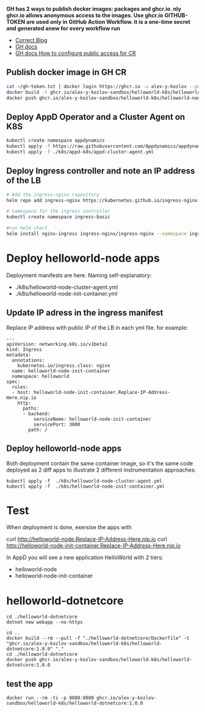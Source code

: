 **GH has 2 ways to publish docker images: packages and ghcr.io. nly ghcr.io allows anonymous access to the images. Use ghcr.io**
**GITHUB-TOKEN are used only in GitHub Action Workflow. it is a one-time secret and generated anew for every workflow run**

- [Correct Blog ](https://blog.bitsrc.io/using-github-container-registry-in-practice-295677c6f65e)
- [GH docs](https://docs.github.com/en/github/authenticating-to-github/creating-a-personal-access-token)
- [GH docs How to configure public access for CR](https://ghcr.io/en/packages/guides/configuring-access-control-and-visibility-for-container-images)

## Publish docker image in GH CR
```sh
cat ~/gh-token.txt | docker login https://ghcr.io -u alex-y-kozlov --password-stdin
docker build -t ghcr.io/alex-y-kozlov-sandbox/helloworld-k8s/helloworld-node:1.0.0 .
docker push ghcr.io/alex-y-kozlov-sandbox/helloworld-k8s/helloworld-node:1.0.0
```
## Deploy AppD Operator and a Cluster Agent on K8S

```sh
kubectl create namespace appdynamics
kubectl apply -f https://raw.githubusercontent.com/Appdynamics/appdynamics-operator/master/deploy/cluster-agent-operator.yaml
kubectl apply -f ./k8s/appd-k8s/appd-cluster-agent.yml
```

## Deploy Ingress controller and note an IP address of the LB
```sh
# Add the ingress-nginx repository
helm repo add ingress-nginx https://kubernetes.github.io/ingress-nginx

# namespace for the ingress controller
kubectl create namespace ingress-basic

#run helm chart
helm install nginx-ingress ingress-nginx/ingress-nginx --namespace ingress-basic --set controller.replicaCount=2 --set controller.nodeSelector."beta\.kubernetes\.io/os"=linux --set defaultBackend.nodeSelector."beta\.kubernetes\.io/os"=linux --set controller.admissionWebhooks.patch.nodeSelector."beta\.kubernetes\.io/os"=linux   --set controller.service.externalTrafficPolicy=Local
```

# Deploy helloworld-node apps
Deployment manifests are here. Naming self-explanatory:

- ./k8s/helloworld-node-cluster-agent.yml
- ./k8s/helloworld-node-init-container.yml

## Update IP adress in the ingress manifest
Replace IP address with public IP of the LB in each yml file. for example:
```
---
apiVersion: networking.k8s.io/v1beta1
kind: Ingress
metadata:
  annotations:
    kubernetes.io/ingress.class: nginx
  name: helloworld-node-init-container
  namespace: helloworld
spec:
  rules:
  - host: helloworld-node-init-container.Replace-IP-Address-Here.nip.io
    http:
      paths:
      - backend:
          serviceName: helloworld-node-init-container
          servicePort: 3000
        path: /
```
## Deploy helloworld-node apps
Both deployment contain the same container image, so it's the same code deployed as 2 diff apps to illustrate 2 different instrumentation approaches:

``` 
kubectl apply -f  ./k8s/helloworld-node-cluster-agent.yml
kubectl apply -f  ./k8s/helloworld-node-init-container.yml
```

# Test
When deployment is done, exersise the apps with

curl http://helloworld-node.Replace-IP-Address-Here.nip.io
curl http://helloworld-node-init-container.Replace-IP-Address-Here.nip.io

In AppD you will see a new application HelloWorld with 2 tiers:

- helloworld-node
- helloworld-node-init-container


# helloworld-dotnetcore

```
cd ./helloworld-dotnetcore
dotnet new webapp --no-https
```

```
cd ..
docker build --rm --pull -f "./helloworld-dotnetcore/Dockerfile" -t "ghcr.io/alex-y-kozlov-sandbox/helloworld-k8s/helloworld-dotnetcore:1.0.0" "." 
cd ./helloworld-dotnetcore
docker push ghcr.io/alex-y-kozlov-sandbox/helloworld-k8s/helloworld-dotnetcore:1.0.0
```

## test the app
```
docker run --rm -ti -p 8080:8080 ghcr.io/alex-y-kozlov-sandbox/helloworld-k8s/helloworld-dotnetcore:1.0.0
```

